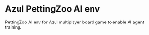 # Azul PettingZoo AI env

PettingZoo AI env for Azul multiplayer board game to enable AI agent training.